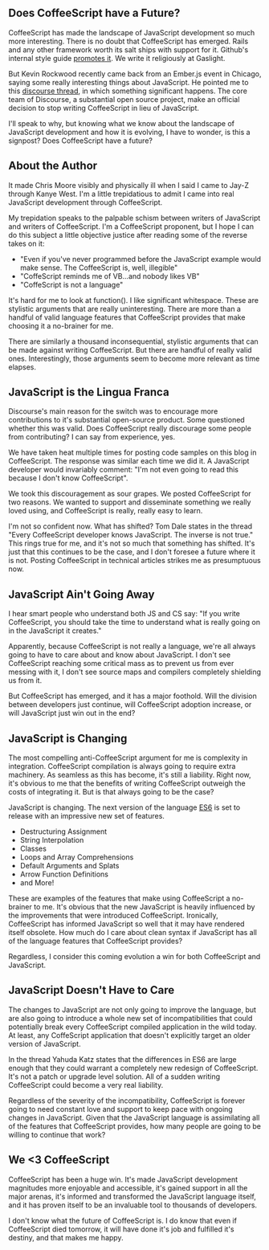 ## Does CoffeeScript have a Future?

CoffeeScript has made the landscape of JavaScript development so much more interesting. There is no doubt that CoffeeScript has emerged.  Rails and any other framework worth its salt ships with support for it. Github's internal style guide [promotes it](https://github.com/styleguide/javascript). We write it religiously at Gaslight.

But Kevin Rockwood recently came back from an Ember.js event in Chicago, saying some really interesting things about JavaScript. He pointed me to this [discourse thread](http://meta.discourse.org/t/is-it-better-for-discourse-to-use-javascript-or-coffeescript/3153/9), in which something significant happens. The core team of Discourse, a substantial open source project, make an official decision to stop writing CoffeeScript in lieu of JavaScript.

I'll speak to why, but knowing what we know about the landscape of JavaScript development and how it is evolving, I have to wonder, is this a signpost? Does CoffeeScript have a future?

## About the Author

It made Chris Moore visibly and physically ill when I said I came to Jay-Z through Kanye West. I'm a little trepidatious to admit I came into real JavaScript development through CoffeeScript. 

My trepidation speaks to the palpable schism between writers of JavaScript and writers of CoffeeScript. I'm a CoffeeScript proponent, but I hope I can do this subject a little objective justice after reading some of the reverse takes on it:

- "Even if you've never programmed before the JavaScript example would make sense. The CoffeeScript is, well, illegible" 
- "CoffeScript reminds me of VB…and nobody likes VB"
- "CoffeScript is not a language"

It's hard for me to look at function(). I like significant whitespace. These are stylistic arguments that are really uninteresting. There are more than a handful of valid language features that CoffeeScript provides that make choosing it a no-brainer for me.

There are similarly a thousand inconsequential, stylistic arguments that can be made against writing CoffeeScript. But there are handful of really valid ones. Interestingly, those arguments seem to become more relevant as time elapses.

## JavaScript is the Lingua Franca

Discourse's main reason for the switch was to encourage more contributions to it's substantial open-source product. Some questioned whether this was valid. Does CoffeeScript really discourage some people from contributing? I can say from experience, yes.

We have taken heat multiple times for posting code samples on this blog in CoffeeScript. The response was similar each time we did it. A JavaScript developer would invariably comment: "I'm not even going to read this because I don't know CoffeeScript".

We took this discouragement as sour grapes. We posted CoffeeScript for two reasons. We wanted to support and disseminate something we really loved using, and CoffeeScript is really, really easy to learn.

I'm not so confident now. What has shifted? Tom Dale states in the thread "Every CoffeeScript developer knows JavaScript. The inverse is not true." This rings true for me, and it's not so much that something has shifted. It's just that this continues to be the case, and I don't foresee a future where it is not. Posting CoffeeScript in technical articles strikes me as presumptuous now.

## JavaScript Ain't Going Away

I hear smart people who understand both JS and CS say: "If you write CoffeeScript, you should take the time to understand what is really going on in the JavaScript it creates." 

Apparently, because CoffeeScript is not really a language, we're all always going to have to care about and know about JavaScript. I don't see CoffeeScript reaching some critical mass as to prevent us from ever messing with it, I don't see source maps and compilers completely shielding us from it.

But CoffeeScript has emerged, and it has a major foothold. Will the division between developers just continue, will CoffeeScript adoption increase, or will JavaScript just win out in the end?

## JavaScript is Changing

The most compelling anti-CoffeeScript argument for me is complexity in integration. CoffeeScript compilation is always going to require extra machinery. As seamless as this has become, it's still a liability. Right now, it's obvious to me that the benefits of writing CoffeeScript outweigh the costs of integrating it. But is that always going to be the case?

JavaScript is changing. The next version of the language [ES6](http://net.tutsplus.com/tutorials/javascript-ajax/eight-cool-features-coming-in-es6/) is set to release with an impressive new set of features.

- Destructuring Assignment
- String Interpolation
- Classes
- Loops and Array Comprehensions
- Default Arguments and Splats
- Arrow Function Definitions
- and More!

These are examples of the features that make using CoffeeScript a no-brainer to me. It's obvious that the new JavaScript is heavily influenced by the improvements that were introduced CoffeeScript. Ironically, CoffeeScript has informed JavaScript so well that it may have rendered itself obsolete. How much do I care about clean syntax if JavaScript has all of the language features that CoffeeScript provides?

Regardless, I consider this coming evolution a win for both CoffeeScript and JavaScript.

## JavaScript Doesn't Have to Care

The changes to JavaScript are not only going to improve the language, but are also going to introduce a whole new set of incompatibilities that could potentially break every CoffeeScript compiled application in the wild today. At least, any CoffeScript application that doesn't explicitly target an older version of JavaScript.

In the thread Yahuda Katz states that the differences in ES6 are large enough that they could warrant a completely new redesign of CoffeeScript. It's not a patch or upgrade level solution. All of a sudden writing CoffeeScript could become a very real liability.

Regardless of the severity of the incompatibility, CoffeeScript is forever going to need constant love and support to keep pace with ongoing changes in JavaScript. Given that the JavaScript language is assimilating all of the features that CoffeeScript provides, how many people are going to be willing to continue that work?

## We <3 CoffeeScript

CoffeeScript has been a huge win. It's made JavaScript development magnitudes more enjoyable and accessible, it's gained support in all the major arenas, it's informed and transformed the JavaScript language itself, and it has proven itself to be an invaluable tool to thousands of developers. 

I don't know what the future of CoffeeScript is. I do know that even if CoffeeScript died tomorrow, it will have done it's job and fulfilled it's destiny, and that makes me happy.
